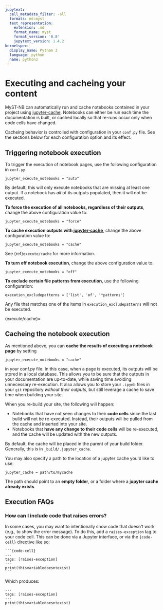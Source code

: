 ```yaml
---
jupytext:
  cell_metadata_filter: -all
  formats: md:myst
  text_representation:
    extension: .md
    format_name: myst
    format_version: '0.8'
    jupytext_version: 1.4.2
kernelspec:
  display_name: Python 3
  language: python
  name: python3
---
```


# Executing and cacheing your content

MyST-NB can automatically run and cache notebooks contained in your project using [jupyter-cache].
Notebooks can either be run each time the documentation is built, or cached
locally so that re-runs occur only when code cells have changed.

Cacheing behavior is controlled with configuration in your `conf.py` file. See
the sections below for each configuration option and its effect.

## Triggering notebook execution

To trigger the execution of notebook pages, use the following configuration in `conf.py`

```
jupyter_execute_notebooks = "auto"
```

By default, this will only execute notebooks that are missing at least one output. If
a notebook has *all* of its outputs populated, then it will not be executed.

**To force the execution of all notebooks, regardless of their outputs**, change the
above configuration value to:

```
jupyter_execute_notebooks = "force"
```

**To cache execution outputs with [jupyter-cache]**, change the above configuration
value to:

```
jupyter_execute_notebooks = "cache"
```

See {ref}`execute/cache` for more information.

**To turn off notebook execution**, change the
above configuration value to:

```
jupyter_execute_notebooks = "off"
```

**To exclude certain file patterns from execution**, use the following
configuration:

```
execution_excludepatterns = ['list', 'of', '*patterns']
```

Any file that matches one of the items in `execution_excludepatterns` will not be
executed.

(execute/cache)=
## Cacheing the notebook execution

As mentioned above, you can **cache the results of executing a notebook page** by setting

```
jupyter_execute_notebooks = "cache"
```

in your conf.py file.   In this case, when a page is executed, its outputs
will be stored in a local database.  This allows you to be sure that the
outputs in your documentation are up-to-date, while saving time avoiding
unnecessary re-execution. It also allows you to store your `.ipynb` files in
your `git` repository *without their outputs*, but still leverage a cache to
save time when building your site.

When you re-build your site, the following will happen:

* Notebooks that have not seen changes to their **code cells** since the last build
  will not be re-executed. Instead, their outputs will be pulled from the cache
  and inserted into your site.
* Notebooks that **have any change to their code cells** will be re-executed, and the
  cache will be updated with the new outputs.

By default, the cache will be placed in the parent of your build folder. Generally,
this is in `_build/.jupyter_cache`.

You may also specify a path to the location of a jupyter cache you'd like to use:

```
jupyter_cache = path/to/mycache
```

The path should point to an **empty folder**, or a folder where a
**jupyter cache already exists**.

[jupyter-cache]: https://github.com/executablebooks/jupyter-cache "the Jupyter Cache Project"

## Execution FAQs

### How can I include code that raises errors?

In some cases, you may want to intentionally show code that doesn't work (e.g., to show
the error message). To do this, add a `raises-exception` tag to your code cell. This
can be done via a Jupyter interface, or via the `{code-cell}` directive like so:

````
```{code-cell}
---
tags: [raises-exception]
---
print(thisvariabledoesntexist)
```
````

Which produces:

```{code-cell}
---
tags: [raises-exception]
---
print(thisvariabledoesntexist)
```
